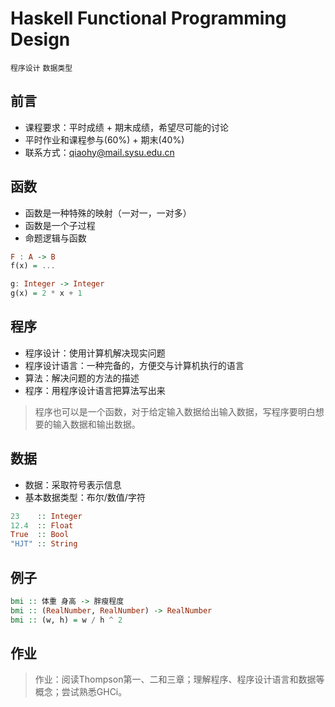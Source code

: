 # Haskell Functional Programming Design
`程序设计` `数据类型`  

## 前言
+ 课程要求：平时成绩 + 期末成绩，希望尽可能的讨论
+ 平时作业和课程参与(60%) + 期末(40%)
+ 联系方式：qiaohy@mail.sysu.edu.cn

## 函数
+ 函数是一种特殊的映射（一对一，一对多）
+ 函数是一个子过程
+ 命题逻辑与函数

```Haskell
F : A -> B
f(x) = ...

g: Integer -> Integer
g(x) = 2 * x + 1
```

## 程序
+ 程序设计：使用计算机解决现实问题
+ 程序设计语言：一种完备的，方便交与计算机执行的语言
+ 算法：解决问题的方法的描述
+ 程序：用程序设计语言把算法写出来
> 程序也可以是一个函数，对于给定输入数据给出输入数据，写程序要明白想要的输入数据和输出数据。

## 数据
+ 数据：采取符号表示信息
+ 基本数据类型：布尔/数值/字符
```Haskell
23    :: Integer
12.4  :: Float
True  :: Bool
"HJT" :: String
```

## 例子
```Haskell
bmi :: 体重 身高 -> 胖瘦程度
bmi :: (RealNumber, RealNumber) -> RealNumber
bmi :: (w, h) = w / h ^ 2
```

## 作业
> 作业：阅读Thompson第一、二和三章；理解程序、程序设计语言和数据等概念；尝试熟悉GHCi。
